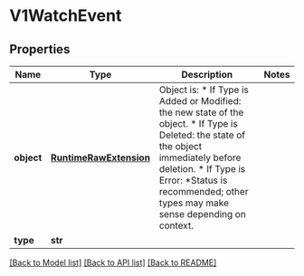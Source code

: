 # V1WatchEvent

## Properties
Name | Type | Description | Notes
------------ | ------------- | ------------- | -------------
**object** | [**RuntimeRawExtension**](RuntimeRawExtension.md) | Object is:  * If Type is Added or Modified: the new state of the object.  * If Type is Deleted: the state of the object immediately before deletion.  * If Type is Error: *Status is recommended; other types may make sense    depending on context. | 
**type** | **str** |  | 

[[Back to Model list]](../README.md#documentation-for-models) [[Back to API list]](../README.md#documentation-for-api-endpoints) [[Back to README]](../README.md)


